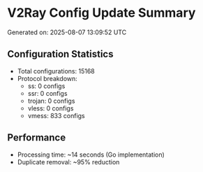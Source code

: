 # V2Ray Config Update Summary
Generated on: 2025-08-07 13:09:52 UTC

## Configuration Statistics
- Total configurations: 15168
- Protocol breakdown:
  - ss: 0 configs
  - ssr: 0 configs
  - trojan: 0 configs
  - vless: 0 configs
  - vmess: 833 configs

## Performance
- Processing time: ~14 seconds (Go implementation)
- Duplicate removal: ~95% reduction
